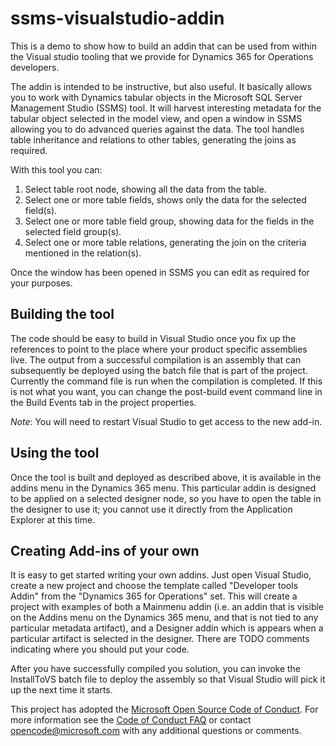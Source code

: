 # ssms-visualstudio-addin

This is a demo to show how to build an addin that can be used from within the Visual studio tooling that we 
provide for Dynamics 365 for Operations developers.


The addin is intended to be instructive, but also useful. It basically allows you to work with Dynamics 
tabular objects in the Microsoft SQL Server Management Studio (SSMS) tool. It will harvest interesting metadata for
the tabular object selected in the model view, and open a window in SSMS allowing you to do advanced queries against
the data. The tool handles table inheritance and relations to other tables, generating the joins as required.


With this tool you can: 

1.	Select table root node, showing all the data from the table. 
2.	Select one or more table fields, shows only the data for the selected field(s).
3.	Select one or more table field group, showing data for the fields in the selected field group(s). 
4.	Select one or more table relations, generating the join on the criteria mentioned in the relation(s).

Once the window has been opened in SSMS you can edit as required for your purposes.

## Building the tool
The code should be easy to build in Visual Studio once you fix up the references to
point to the place where your product specific assemblies live. The output from a 
successful compilation is an assembly that can subsequently be deployed using the
batch file that is part of the project. Currently the command file is run when the 
compilation is completed. If this is not what you want, you can change the post-build
event command line in the Build Events tab in the project properties.

_Note_: You will need to restart Visual Studio to get access to the new add-in.

## Using the tool
Once the tool is built and deployed as described above, it is available in
the addins menu in the Dynamics 365 menu. This particular addin is designed to be applied 
on a selected designer node, so you have to open the table in the designer to 
use it; you cannot use it directly from the Application Explorer at this time.

## Creating Add-ins of your own
It is easy to get started writing your own addins. Just open Visual Studio, create a new project 
and choose the template called "Developer tools Addin" from the "Dynamics 365 for Operations" set.
This will create a project with examples of both a Mainmenu addin (i.e. an addin that is visible 
on the Addins menu on the Dynamics 365 menu, and that is not tied to any particular metadata artifact), 
and a Designer addin which is appears when a particular artifact is selected in the designer. There are 
TODO comments indicating where you should put your code.


After you have successfully compiled you solution, you can invoke the InstallToVS batch file to 
deploy the assembly so that Visual Studio will pick it up the next time it starts.

This project has adopted the [Microsoft Open Source Code of
Conduct](https://opensource.microsoft.com/codeofconduct/).
For more information see the [Code of Conduct
FAQ](https://opensource.microsoft.com/codeofconduct/faq/) or
contact [opencode@microsoft.com](mailto:opencode@microsoft.com)
with any additional questions or comments.




